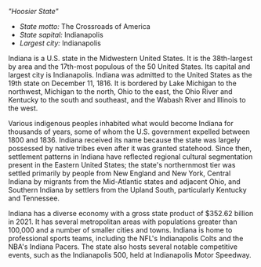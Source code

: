 *"Hoosier State"*

- *State motto:* The Crossroads of America<br>
- *State sapital:* Indianapolis<br>
- *Largest city:* Indianapolis

Indiana is a U.S. state in the Midwestern United States. It is the 38th-largest by area and the 17th-most populous of the 50 United States. Its capital and largest city is Indianapolis. Indiana was admitted to the United States as the 19th state on December 11, 1816. It is bordered by Lake Michigan to the northwest, Michigan to the north, Ohio to the east, the Ohio River and Kentucky to the south and southeast, and the Wabash River and Illinois to the west.

Various indigenous peoples inhabited what would become Indiana for thousands of years, some of whom the U.S. government expelled between 1800 and 1836. Indiana received its name because the state was largely possessed by native tribes even after it was granted statehood. Since then, settlement patterns in Indiana have reflected regional cultural segmentation present in the Eastern United States; the state's northernmost tier was settled primarily by people from New England and New York, Central Indiana by migrants from the Mid-Atlantic states and adjacent Ohio, and Southern Indiana by settlers from the Upland South, particularly Kentucky and Tennessee.

Indiana has a diverse economy with a gross state product of $352.62 billion in 2021. It has several metropolitan areas with populations greater than 100,000 and a number of smaller cities and towns. Indiana is home to professional sports teams, including the NFL's Indianapolis Colts and the NBA's Indiana Pacers. The state also hosts several notable competitive events, such as the Indianapolis 500, held at Indianapolis Motor Speedway.